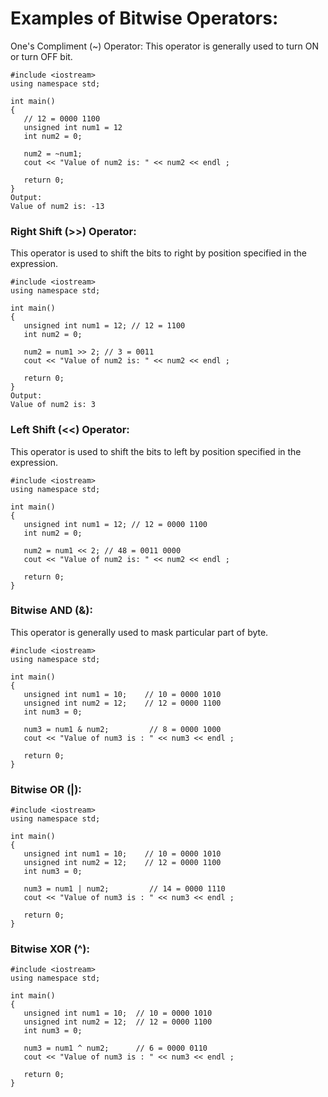 # Examples of Bitwise Operators:
One's Compliment (~) Operator:
This operator is generally used to turn ON or turn OFF bit.

```
#include <iostream>
using namespace std;

int main()
{
   // 12 = 0000 1100
   unsigned int num1 = 12
   int num2 = 0;           

   num2 = ~num1;  
   cout << "Value of num2 is: " << num2 << endl ;

   return 0;
}
Output:
Value of num2 is: -13
```
### Right Shift (>>) Operator:
This operator is used to shift the bits to right by position specified in the expression.
```
#include <iostream>
using namespace std;

int main()
{
   unsigned int num1 = 12; // 12 = 1100 
   int num2 = 0;           

   num2 = num1 >> 2; // 3 = 0011
   cout << "Value of num2 is: " << num2 << endl ;

   return 0;
}
Output:
Value of num2 is: 3
```
### Left Shift (<<) Operator:
This operator is used to shift the bits to left by position specified in the expression.
```
#include <iostream>
using namespace std;

int main()
{
   unsigned int num1 = 12; // 12 = 0000 1100 
   int num2 = 0;           

   num2 = num1 << 2; // 48 = 0011 0000
   cout << "Value of num2 is: " << num2 << endl ;

   return 0;
}
```
### Bitwise AND (&):
This operator is generally used to mask particular part of byte.
```
#include <iostream>
using namespace std;

int main()
{
   unsigned int num1 = 10;	  // 10 = 0000 1010  
   unsigned int num2 = 12;	  // 12 = 0000 1100
   int num3 = 0;           

   num3 = num1 & num2;         // 8 = 0000 1000
   cout << "Value of num3 is : " << num3 << endl ;

   return 0;
}
```
### Bitwise OR (|):
```
#include <iostream>
using namespace std;

int main()
{
   unsigned int num1 = 10;	  // 10 = 0000 1010  
   unsigned int num2 = 12;	  // 12 = 0000 1100
   int num3 = 0;           

   num3 = num1 | num2;         // 14 = 0000 1110
   cout << "Value of num3 is : " << num3 << endl ;

   return 0;
}
```
### Bitwise XOR (^):
```
#include <iostream>
using namespace std;

int main()
{
   unsigned int num1 = 10;  // 10 = 0000 1010  
   unsigned int num2 = 12;  // 12 = 0000 1100
   int num3 = 0;           

   num3 = num1 ^ num2;      // 6 = 0000 0110
   cout << "Value of num3 is : " << num3 << endl ;

   return 0;
}
```
